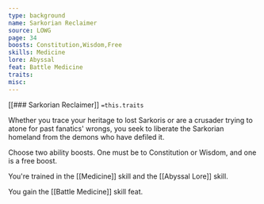 ```yaml
---
type: background
name: Sarkorian Reclaimer 
source: LOWG
page: 34
boosts: Constitution,Wisdom,Free
skills: Medicine
lore: Abyssal
feat: Battle Medicine
traits: 
misc: 
---
```


[[### Sarkorian Reclaimer]]
`=this.traits`


Whether you trace your heritage to lost Sarkoris or are a crusader trying to atone for past fanatics' wrongs, you seek to liberate the Sarkorian homeland from the demons who have defiled it.

Choose two ability boosts. One must be to Constitution or Wisdom, and one is a free boost.

You're trained in the [[Medicine]] skill and the [[Abyssal Lore]] skill.

You gain the [[Battle Medicine]] skill feat.

